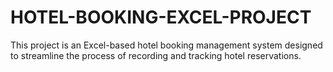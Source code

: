 # HOTEL-BOOKING-EXCEL-PROJECT
This project is an Excel-based hotel booking management system designed to streamline the process of recording and tracking hotel reservations.
